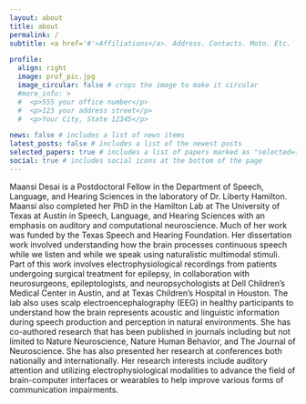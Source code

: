 ```yaml
---
layout: about
title: about
permalink: /
subtitle: <a href='#'>Affiliations</a>. Address. Contacts. Moto. Etc.

profile:
  align: right
  image: prof_pic.jpg
  image_circular: false # crops the image to make it circular
  #more_info: >
  #  <p>555 your office number</p>
  #  <p>123 your address street</p>
  #  <p>Your City, State 12345</p>

news: false # includes a list of news items
latest_posts: false # includes a list of the newest posts
selected_papers: true # includes a list of papers marked as "selected={true}"
social: true # includes social icons at the bottom of the page
---
```


Maansi Desai is a Postdoctoral Fellow in the Department of Speech, Language, and Hearing Sciences in the laboratory of Dr. Liberty Hamilton. Maansi also completed her PhD in the Hamilton Lab at The University of Texas at Austin in Speech, Language, and Hearing Sciences with an emphasis on auditory and computational neuroscience. Much of her work was funded by the Texas Speech and Hearing Foundation. Her dissertation work involved understanding how the brain processes continuous speech while we listen and while we speak using naturalistic multimodal stimuli. Part of this work involves electrophysiological recordings from patients undergoing surgical treatment for epilepsy, in collaboration with neurosurgeons, epileptologists, and neuropsychologists at Dell Children’s Medical Center in Austin, and at Texas Children’s Hospital in Houston. The lab also uses scalp electroencephalography (EEG) in healthy participants to understand how the brain represents acoustic and linguistic information during speech production and perception in natural environments. She has co-authored research that has been published in journals including but not limited to Nature Neuroscience, Nature Human Behavior, and The Journal of Neuroscience. She has also presented her research at conferences both nationally and internationally. Her research interests include auditory attention and utilizing electrophysiological modalities to advance the field of brain-computer interfaces or wearables to help improve various forms of communication impairments.



